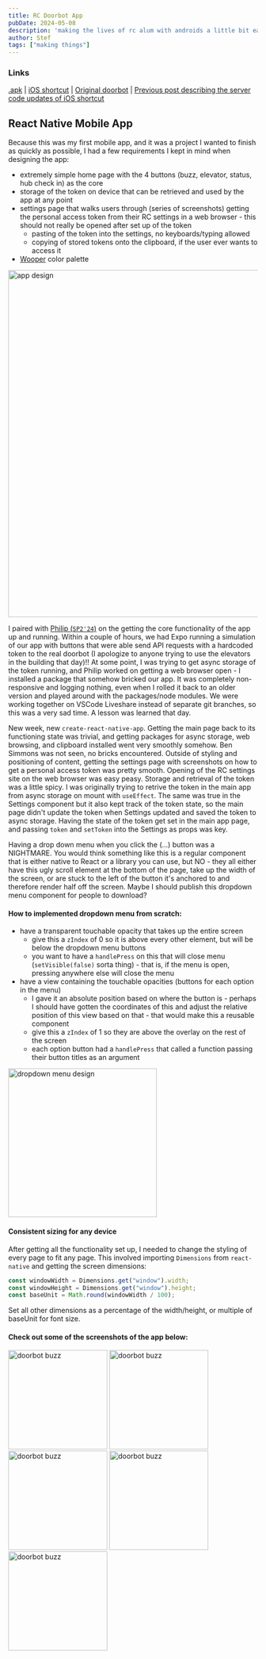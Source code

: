 ```yaml
---
title: RC Doorbot App
pubDate: 2024-05-08
description: 'making the lives of rc alum with androids a little bit easier'
author: Stef
tags: ["making things"]
---
```


### Links
[.apk](https://github.com/sterfd/doorbot-android/releases/download/v1.0.0/doorbot-android-install.apk) | [iOS shortcut](https://www.icloud.com/shortcuts/85aa5a7033de4608b439614e8ff7fec3) | [Original doorbot](https://doorbot.recurse.com) | [Previous post describing the server code updates of iOS shortcut](https://nkmt.netlify.app/posts/post-2-doorbot1)

## React Native Mobile App

Because this was my first mobile app, and it was a project I wanted to finish as quickly as possible, I had a few requirements I kept in mind when designing the app:
- extremely simple home page with the 4 buttons (buzz, elevator, status, hub check in) as the core
- storage of the token on device that can be retrieved and used by the app at any point
- settings page that walks users through (series of screenshots) getting the personal access token from their RC settings in a web browser - this should not really be opened after set up of the token
    - pasting of the token into the settings, no keyboards/typing allowed
    - copying of stored tokens onto the clipboard, if the user ever wants to access it
- [Wooper](https://pokepalettes.com/#wooper) color palette

<img src="/assets/doorbot-main-design.png" alt="app design" width="700"/>

I paired with [Philip (`SP2'24`)](https://github.com/GitTsubasa) on the getting the core functionality of the app up and running. Within a couple of hours, we had Expo running a simulation of our app with buttons that were able send API requests with a hardcoded token to the real doorbot (I apologize to anyone trying to use the elevators in the building that day)!! At some point, I was trying to get async storage of the token running, and Philip worked on getting a web browser open - I installed a package that somehow bricked our app. It was completely non-responsive and logging nothing, even when I rolled it back to an older version and played around with the packages/node modules. We were working together on VSCode Liveshare instead of separate git branches, so this was a very sad time. A lesson was learned that day. 

New week, new `create-react-native-app`. Getting the main page back to its functioning state was trivial, and getting packages for async storage, web browsing, and clipboard installed went very smoothly somehow. Ben Simmons was not seen, no bricks encountered. Outside of styling and positioning of content, getting the settings page with screenshots on how to get a personal access token was pretty smooth. Opening of the RC settings site on the web browser was easy peasy. Storage and retrieval of the token was a little spicy. I was originally trying to retrive the token in the main app from async storage on mount with `useEffect`. The same was true in the Settings component but it also kept track of the token state, so the main page didn't update the token when Settings updated and saved the token to async storage. Having the state of the token get set in the main app page, and passing `token` and `setToken` into the Settings as props was key. 

Having a drop down menu when you click the (...) button was a NIGHTMARE. You would think something like this is a regular component that is either native to React or a library you can use, but NO - they all either have this ugly scroll element at the bottom of the page, take up the width of the screen, or are stuck to the left of the button it's anchored to and therefore render half off the screen. Maybe I should publish this dropdown menu component for people to download?

#### How to implemented dropdown menu from scratch:
- have a transparent touchable opacity that takes up the entire screen
    - give this a `zIndex` of 0 so it is above every other element, but will be below the dropdown menu buttons
    - you want to have a `handlePress` on this that will close menu (`setVisible(false)` sorta thing) - that is, if the menu is open, pressing anywhere else will close the menu
- have a view containing the touchable opacities (buttons for each option in the menu) 
    - I gave it an absolute position based on where the button is - perhaps I should have gotten the coordinates of this and adjust the relative position of this view based on that - that would make this a reusable component
    - give this a `zIndex` of 1 so they are above the overlay on the rest of the screen
    - each option button had a `handlePress` that called a function passing their button titles as an argument

<img src="/assets/doorbot-menu-design.png" alt="dropdown menu design" width="300"/>


#### Consistent sizing for any device
After getting all the functionality set up, I needed to change the styling of every page to fit any page. This involved importing `Dimensions` from `react-native` and getting the screen dimensions:

```javascript
const windowWidth = Dimensions.get("window").width;
const windowHeight = Dimensions.get("window").height;
const baseUnit = Math.round(windowWidth / 100);
```

Set all other dimensions as a percentage of the width/height, or multiple of baseUnit for font size. 


#### Check out some of the screenshots of the app below:
<img src="/assets/db-pat.PNG" alt="doorbot buzz" width="200"/>
<img src="/assets/db-inst.PNG" alt="doorbot buzz" width="200"/>
<img src="/assets/db-buzz.PNG" alt="doorbot buzz" width="200"/>
<img src="/assets/db-token.PNG" alt="doorbot buzz" width="200"/>
<img src="/assets/db-status.PNG" alt="doorbot buzz" width="200"/>

